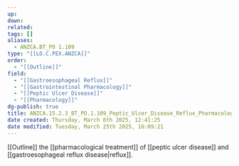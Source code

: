 ```yaml
---
up: 
down: 
related: 
tags: []
aliases:
  - ANZCA.BT_PO 1.109
type: "[[LO.C.PEX.ANZCA]]"
order:
  - "[[Outline]]"
field:
  - "[[Gastroesophageal Reflux]]"
  - "[[Gastrointestinal Pharmacology]]"
  - "[[Peptic Ulcer Disease]]"
  - "[[Pharmacology]]"
dg-publish: true
title: ANZCA.15.2.3_BT_PO.1.109_Peptic_Ulcer_Disease_Reflux_Pharmacology
date created: Thursday, March 6th 2025, 12:41:25
date modified: Tuesday, March 25th 2025, 16:09:21
---
```


[[Outline]] the [[pharmacological treatment]] of [[peptic ulcer disease]] and [[gastroesophageal reflux disease|reflux]].
